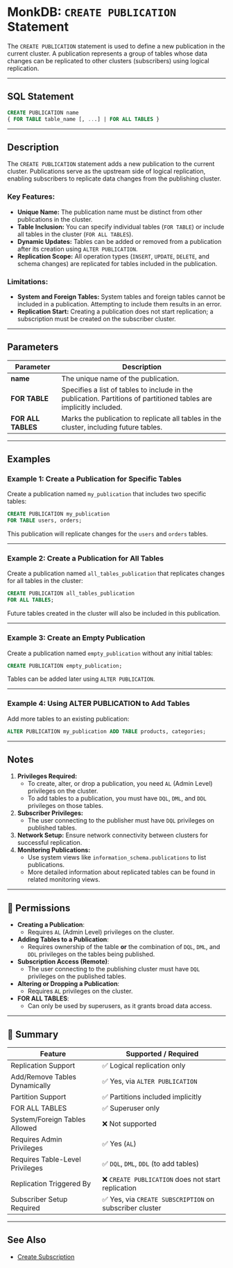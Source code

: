 # MonkDB: `CREATE PUBLICATION` Statement

The `CREATE PUBLICATION` statement is used to define a new publication in the current cluster. A publication represents a group of tables whose data changes can be replicated to other clusters (subscribers) using logical replication.

---

## SQL Statement

```sql
CREATE PUBLICATION name
{ FOR TABLE table_name [, ...] | FOR ALL TABLES }
```

---

## Description

The `CREATE PUBLICATION` statement adds a new publication to the current cluster. Publications serve as the upstream side of logical replication, enabling subscribers to replicate data changes from the publishing cluster.

### Key Features:
- **Unique Name:** The publication name must be distinct from other publications in the cluster.
- **Table Inclusion:** You can specify individual tables (`FOR TABLE`) or include all tables in the cluster (`FOR ALL TABLES`).
- **Dynamic Updates:** Tables can be added or removed from a publication after its creation using `ALTER PUBLICATION`.
- **Replication Scope:** All operation types (`INSERT`, `UPDATE`, `DELETE`, and schema changes) are replicated for tables included in the publication.

### Limitations:
- **System and Foreign Tables:** System tables and foreign tables cannot be included in a publication. Attempting to include them results in an error.
- **Replication Start:** Creating a publication does not start replication; a subscription must be created on the subscriber cluster.

---

## Parameters

| Parameter       | Description                                                                 |
|-----------------|-----------------------------------------------------------------------------|
| **name**        | The unique name of the publication.                                        |
| **FOR TABLE**   | Specifies a list of tables to include in the publication. Partitions of partitioned tables are implicitly included. |
| **FOR ALL TABLES** | Marks the publication to replicate all tables in the cluster, including future tables. |

---

## Examples

### Example 1: Create a Publication for Specific Tables
Create a publication named `my_publication` that includes two specific tables:

```sql
CREATE PUBLICATION my_publication
FOR TABLE users, orders;
```

This publication will replicate changes for the `users` and `orders` tables.

---

### Example 2: Create a Publication for All Tables
Create a publication named `all_tables_publication` that replicates changes for all tables in the cluster:

```sql
CREATE PUBLICATION all_tables_publication
FOR ALL TABLES;
```

Future tables created in the cluster will also be included in this publication.

---

### Example 3: Create an Empty Publication
Create a publication named `empty_publication` without any initial tables:

```sql
CREATE PUBLICATION empty_publication;
```

Tables can be added later using `ALTER PUBLICATION`.

---

### Example 4: Using ALTER PUBLICATION to Add Tables
Add more tables to an existing publication:

```sql
ALTER PUBLICATION my_publication ADD TABLE products, categories;
```

---

## Notes

1. **Privileges Required:** 
   - To create, alter, or drop a publication, you need `AL` (Admin Level) privileges on the cluster.
   - To add tables to a publication, you must have `DQL`, `DML`, and `DDL` privileges on those tables.
2. **Subscriber Privileges:** 
   - The user connecting to the publisher must have `DQL` privileges on published tables.
3. **Network Setup:** Ensure network connectivity between clusters for successful replication.
4. **Monitoring Publications:** 
   - Use system views like `information_schema.publications` to list publications.
   - More detailed information about replicated tables can be found in related monitoring views.

---

## 🔐 Permissions

- **Creating a Publication**:
  - Requires `AL` (Admin Level) privileges on the cluster.
- **Adding Tables to a Publication**:
  - Requires ownership of the table **or** the combination of `DQL`, `DML`, and `DDL` privileges on the tables being published.
- **Subscription Access (Remote)**:
  - The user connecting to the publishing cluster must have `DQL` privileges on the published tables.
- **Altering or Dropping a Publication**:
  - Requires `AL` privileges on the cluster.
- **FOR ALL TABLES**:
  - Can only be used by superusers, as it grants broad data access.

---

## 🏁 Summary

| Feature                          | Supported / Required                                                  |
|----------------------------------|------------------------------------------------------------------------|
| Replication Support              | ✅ Logical replication only                                            |
| Add/Remove Tables Dynamically    | ✅ Yes, via `ALTER PUBLICATION`                                       |
| Partition Support                | ✅ Partitions included implicitly                                      |
| FOR ALL TABLES                   | ✅ Superuser only                                                     |
| System/Foreign Tables Allowed    | ❌ Not supported                                                      |
| Requires Admin Privileges        | ✅ Yes (`AL`)                                                         |
| Requires Table-Level Privileges  | ✅ `DQL`, `DML`, `DDL` (to add tables)                                |
| Replication Triggered By         | ❌ `CREATE PUBLICATION` does not start replication                    |
| Subscriber Setup Required        | ✅ Yes, via `CREATE SUBSCRIPTION` on subscriber cluster                |

---

## See Also

- [Create Subscription](./34_CREATE_SUBSCRIPTION.md)
